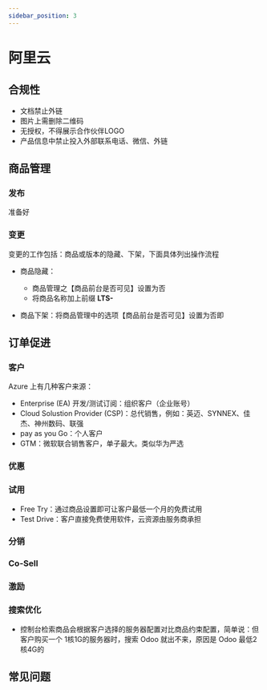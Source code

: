 ```yaml
---
sidebar_position: 3
---
```


# 阿里云 

## 合规性

* 文档禁止外链 
* 图片上需删除二维码
* 无授权，不得展示合作伙伴LOGO
* 产品信息中禁止投入外部联系电话、微信、外链

## 商品管理

### 发布

准备好

### 变更

变更的工作包括：商品或版本的隐藏、下架，下面具体列出操作流程

* 商品隐藏：
  - 商品管理之【商品前台是否可见】设置为否 
  - 将商品名称加上前缀 **LTS-**

* 商品下架：将商品管理中的选项【商品前台是否可见】设置为否即

## 订单促进

### 客户

Azure 上有几种客户来源：  

* Enterprise (EA) 开发/测试订阅：组织客户（企业账号）
* Cloud Solustion Provider (CSP)：总代销售，例如：英迈、SYNNEX、佳杰、神州数码、联强
* pay as you Go：个人客户
* GTM：微软联合销售客户，单子最大。类似华为严选

### 优惠


### 试用
*  Free Try：通过商品设置即可让客户最低一个月的免费试用
* Test Drive：客户直接免费使用软件，云资源由服务商承担 

### 分销
### Co-Sell
### 激励
### 搜索优化

* 控制台检索商品会根据客户选择的服务器配置对比商品约束配置，简单说：但客户购买一个 1核1G的服务器时，搜索 Odoo 就出不来，原因是 Odoo 最低2核4G的 

## 常见问题
